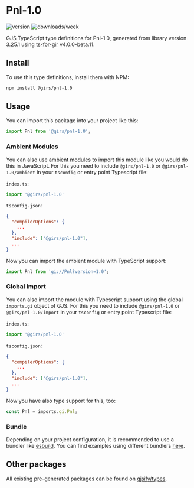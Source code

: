 
# Pnl-1.0

![version](https://img.shields.io/npm/v/@girs/pnl-1.0)
![downloads/week](https://img.shields.io/npm/dw/@girs/pnl-1.0)


GJS TypeScript type definitions for Pnl-1.0, generated from library version 3.25.1 using [ts-for-gir](https://github.com/gjsify/ts-for-gir) v4.0.0-beta.11.


## Install

To use this type definitions, install them with NPM:
```bash
npm install @girs/pnl-1.0
```

## Usage

You can import this package into your project like this:
```ts
import Pnl from '@girs/pnl-1.0';
```

### Ambient Modules

You can also use [ambient modules](https://github.com/gjsify/ts-for-gir/tree/main/packages/cli#ambient-modules) to import this module like you would do this in JavaScript.
For this you need to include `@girs/pnl-1.0` or `@girs/pnl-1.0/ambient` in your `tsconfig` or entry point Typescript file:

`index.ts`:
```ts
import '@girs/pnl-1.0'
```

`tsconfig.json`:
```json
{
  "compilerOptions": {
    ...
  },
  "include": ["@girs/pnl-1.0"],
  ...
}
```

Now you can import the ambient module with TypeScript support: 

```ts
import Pnl from 'gi://Pnl?version=1.0';
```

### Global import

You can also import the module with Typescript support using the global `imports.gi` object of GJS.
For this you need to include `@girs/pnl-1.0` or `@girs/pnl-1.0/import` in your `tsconfig` or entry point Typescript file:

`index.ts`:
```ts
import '@girs/pnl-1.0'
```

`tsconfig.json`:
```json
{
  "compilerOptions": {
    ...
  },
  "include": ["@girs/pnl-1.0"],
  ...
}
```

Now you have also type support for this, too:

```ts
const Pnl = imports.gi.Pnl;
```

### Bundle

Depending on your project configuration, it is recommended to use a bundler like [esbuild](https://esbuild.github.io/). You can find examples using different bundlers [here](https://github.com/gjsify/ts-for-gir/tree/main/examples).

## Other packages

All existing pre-generated packages can be found on [gjsify/types](https://github.com/gjsify/types).


